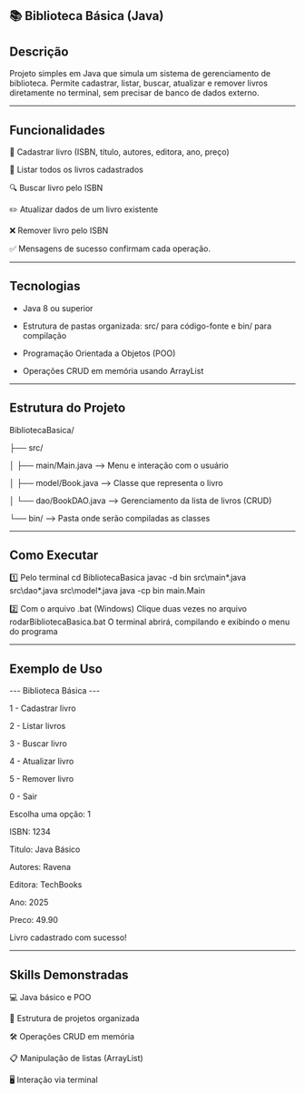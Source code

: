 ## 📚 Biblioteca Básica (Java)

## Descrição

Projeto simples em Java que simula um sistema de gerenciamento de biblioteca.
Permite cadastrar, listar, buscar, atualizar e remover livros diretamente no terminal, sem precisar de banco de dados externo.

---

## Funcionalidades

📝 Cadastrar livro (ISBN, título, autores, editora, ano, preço)

📖 Listar todos os livros cadastrados

🔍 Buscar livro pelo ISBN

✏️ Atualizar dados de um livro existente

❌ Remover livro pelo ISBN

✅ Mensagens de sucesso confirmam cada operação.

---

## Tecnologias

- Java 8 ou superior

- Estrutura de pastas organizada: src/ para código-fonte e bin/ para compilação

- Programação Orientada a Objetos (POO)

- Operações CRUD em memória usando ArrayList

---

## Estrutura do Projeto

BibliotecaBasica/

 ├── src/
 
 │    ├── main/Main.java        --> Menu e interação com o usuário
 
 │    ├── model/Book.java       --> Classe que representa o livro
 
 │    └── dao/BookDAO.java      --> Gerenciamento da lista de livros (CRUD)
 
 └── bin/                       --> Pasta onde serão compiladas as classes

---

## Como Executar

1️⃣ Pelo terminal
cd BibliotecaBasica
javac -d bin src\main\*.java src\dao\*.java src\model\*.java
java -cp bin main.Main

2️⃣ Com o arquivo .bat (Windows)
Clique duas vezes no arquivo rodarBibliotecaBasica.bat
O terminal abrirá, compilando e exibindo o menu do programa

---

## Exemplo de Uso

--- Biblioteca Básica ---

1 - Cadastrar livro

2 - Listar livros

3 - Buscar livro

4 - Atualizar livro

5 - Remover livro

0 - Sair

Escolha uma opção: 1

ISBN: 1234

Titulo: Java Básico

Autores: Ravena

Editora: TechBooks

Ano: 2025

Preco: 49.90

Livro cadastrado com sucesso!

---

## Skills Demonstradas

💻 Java básico e POO

📂 Estrutura de projetos organizada

🛠 Operações CRUD em memória

📋 Manipulação de listas (ArrayList)

🖥 Interação via terminal
